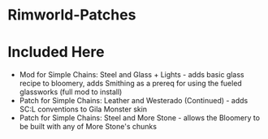 # Rimworld-Patches


# Included Here


* Mod for Simple Chains: Steel and Glass + Lights - adds basic glass recipe to bloomery, adds Smithing as a prereq for using the fueled glassworks (full mod to install)
* Patch for Simple Chains: Leather and Westerado (Continued) - adds SC:L conventions to Gila Monster skin
* Patch for Simple Chains: Steel and More Stone - allows the Bloomery to be built with any of More Stone's chunks
